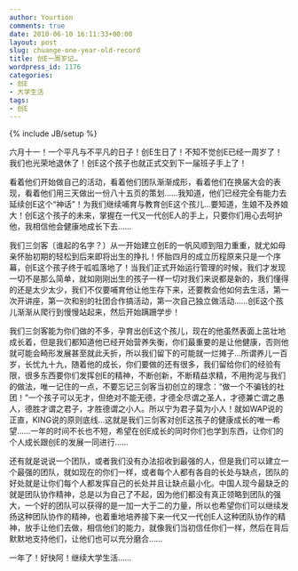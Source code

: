 ```yaml
---
author: Yourtion
comments: true
date: 2010-06-10 16:11:33+00:00
layout: post
slug: chuange-one-year-old-record
title: 创E一周岁记…
wordpress_id: 1176
categories:
- 创E
- 大学生活
tags:
- 创E
---
```

{% include JB/setup %}

六月十一！一个平凡与不平凡的日子！创E生日了！不知不觉创E已经一周岁了！我们也光荣地退休了！创E这个孩子也就正式交到下一届班子手上了！

看着他们开始做自己的活动，看着他们团队渐渐成形，看着他们在换届大会的表现，看着他们用三天做出一份八十五页的策划……我知道，他们已经完全有能力去延续创E这个“神话”！为我们继续哺育与教育创E这个孩儿…要知道，生娘不及养娘大！创E这个孩子的未来，掌握在一代又一代创E人的手上，只要你们用心去呵护他，我相信他会健康地成长下去……

我们三剑客〔谁起的名字？〕从一开始建立创E的一帆风顺到阻力重重，就尤如母亲怀胎初期的轻松到后来即将出生的挣扎！怀胎四月的成立历程原来只是一个序幕，创E这个孩子终于呱呱落地了！当我们正式开始运行管理的时候，我们才发现一切不是那么简单，就如刚刚出生的孩子一样一切对我们来说都是新的，我们懂得的还是太少太少，我们不仅要哺育他让他生存下来，还要教会他如何去生活，第一次开讲座，第一次和别的社团合作搞活动，第一次自己独立做活动……创E这个孩儿渐渐从爬行到慢慢站起来，然后开始蹒跚学步！

我们三剑客能为你们做的不多，孕育出创E这个孩儿，现在的他虽然表面上茁壮地成长着，但是我们都知道他已经开始营养失衡，你们最重要的是让他健康，否则他就可能会畸形发展甚至就此夭折，所以我们留下的可能就一烂摊子…所谓养儿一百岁，长忧九十九，随着他的成长，你们要做的还有很多，我们留给你们的经验有限，很多东西要你们发挥创E的精神，不断创新，不断精益求精，不用拘泥与我们的做法，唯一记住的一点，不要忘记三剑客当初创立的理念：“做一个不骗钱的社团！”一个孩子可以无才，但绝对不能无德，才德全尽谓之圣人，才德兼亡谓之愚人，德胜才谓之君子，才胜德谓之小人。所以宁为君子莫为小人！就如WAP说的正直，KING说的原则底线…这就是我们三剑客对创E这孩子的健康成长的唯一希望……一年的时间不长也不短，希望在创E成长的同时你们也学到东西，让你们的个人成长跟创E的发展一同进行……

还有就是说说一个团队，或者我们没有办法招收到最强的人，但是我们可以建立一个最强的团队，就如现在的你们一样，或者每个人都有各自的长处与缺点，团队的好处就是让你们每个人都发挥自己的长处并且让缺点最小化。中国人现今最缺乏的就是团队协作精神，总是以为自己了不起，因为他们都没有真正领略到团队的强大，一个好的团队可以获得的是一加一大于二的力量，所以也希望你们可以继续发扬这种团队协作的精神，也着重地培养接下来一代又一代创E人这种团队协作的精神，放手让他们去做，相信他们的能力，就像我们当初信任你们一样，然后在背后默默地支持他们，让他们也可以充分磨合……

一年了！好快阿！继续大学生活……



